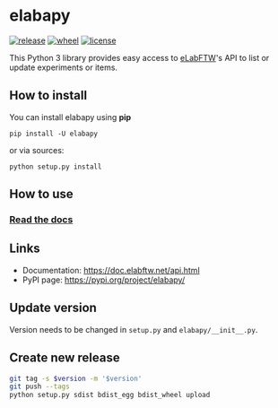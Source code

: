 # elabapy

[![release](https://img.shields.io/pypi/v/elabapy.svg)](https://pypi.org/project/elabapy/)
[![wheel](https://img.shields.io/pypi/wheel/elabapy.svg)](https://pypi.org/project/elabapy/)
[![license](https://img.shields.io/pypi/l/elabapy.svg)](https://www.gnu.org/licenses/gpl-3.0.en.html)

This Python 3 library provides easy access to [eLabFTW](https://www.elabftw.net)'s API to list or update experiments or items.


## How to install

You can install elabapy using **pip**

    pip install -U elabapy

or via sources:

    python setup.py install

## How to use

### [Read the docs](https://doc.elabftw.net/api.html)

## Links

- Documentation: https://doc.elabftw.net/api.html
- PyPI page: https://pypi.org/project/elabapy/

## Update version

Version needs to be changed in `setup.py` and `elabapy/__init__.py`.

## Create new release

~~~bash
git tag -s $version -m '$version'
git push --tags
python setup.py sdist bdist_egg bdist_wheel upload
~~~
